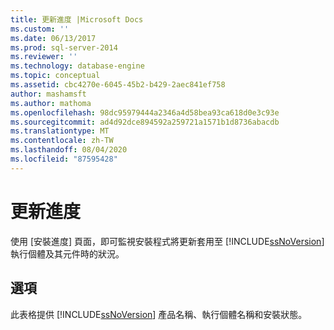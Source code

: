 ```yaml
---
title: 更新進度 |Microsoft Docs
ms.custom: ''
ms.date: 06/13/2017
ms.prod: sql-server-2014
ms.reviewer: ''
ms.technology: database-engine
ms.topic: conceptual
ms.assetid: cbc4270e-6045-45b2-b429-2aec841ef758
author: mashamsft
ms.author: mathoma
ms.openlocfilehash: 98dc95979444a2346a4d58bea93ca618d0e3c93e
ms.sourcegitcommit: ad4d92dce894592a259721a1571b1d8736abacdb
ms.translationtype: MT
ms.contentlocale: zh-TW
ms.lasthandoff: 08/04/2020
ms.locfileid: "87595428"
---
```

# <a name="update-progress"></a>更新進度
  使用 [安裝進度] 頁面，即可監視安裝程式將更新套用至 [!INCLUDE[ssNoVersion](../../includes/ssnoversion-md.md)] 執行個體及其元件時的狀況。  
  
## <a name="options"></a>選項  
 此表格提供 [!INCLUDE[ssNoVersion](../../includes/ssnoversion-md.md)] 產品名稱、執行個體名稱和安裝狀態。  
  
  
